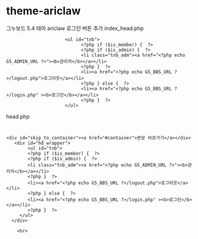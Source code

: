 # theme-ariclaw
그누보드 5.4 테마 ariclaw 로그인 버튼 추가
index_head.php
                    <?php include_once(G5_THEME_PATH.'/head.menu.php'); ?>
						  
<!-- } 상단 끝 -->
						  <ul id="tnb">
								<?php if ($is_member) {  ?>
								<?php if ($is_admin) {  ?>
								<li class="tnb_adm"><a href="<?php echo G5_ADMIN_URL ?>"><b>관리자</b></a></li>
								<?php }  ?>
								<li><a href="<?php echo G5_BBS_URL ?>/logout.php">로그아웃</a></li>
								<?php } else {  ?>
								<li><a href="<?php echo G5_BBS_URL ?>/login.php" ><b>로그인</b></a></li>
								<?php }  ?>
						  </ul>
              
head.php
<!-- 상단 시작 { -->
<div id="hd">
    <h1 id="hd_h1"><?php echo $g5['title'] ?></h1>

    <div id="skip_to_container"><a href="#container">본문 바로가기</a></div>
	   <div id="hd_wrapper">
			<ul id="tnb">
            <?php if ($is_member) {  ?>
            <?php if ($is_admin) {  ?>
            <li class="tnb_adm"><a href="<?php echo G5_ADMIN_URL ?>"><b>관리자</b></a></li>
            <?php }  ?>
            <li><a href="<?php echo G5_BBS_URL ?>/logout.php">로그아웃</a></li>
            <?php } else {  ?>
            <li><a href="<?php echo G5_BBS_URL ?>/login.php" ><b>로그인</b></a></li>
            <?php }  ?>
         </ul>
      </div>
		
		<hr>
		
		
</div>
